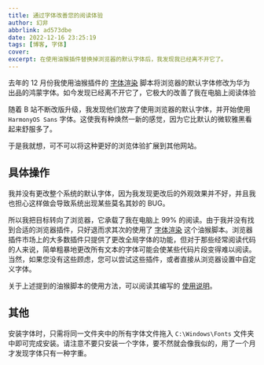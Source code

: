 ```yaml
---
title: 通过字体改善您的阅读体验
author: 幻非
abbrlink: ad573dbe
date: 2022-12-16 23:25:19
tags: [博客, 字体]
cover:
excerpt: 在使用油猴插件替换掉浏览器的默认字体后，我发现我已经离不开它了。
---
```


去年的 12 月份我使用油猴插件的 [字体渲染](https://greasyfork.org/zh-CN/scripts/416688) 脚本将浏览器的默认字体修改为华为出品的鸿蒙字体。如今发现已经离不开它了，它极大的改善了我在电脑上阅读体验

随着 B 站不断改版升级，我发现他们放弃了使用浏览器的默认字体，并开始使用 `HarmonyOS Sans` 字体。这使我有种焕然一新的感觉，因为它比默认的微软雅黑看起来舒服多了。

于是我就想，可不可以将这种更好的浏览体验扩展到其他网站。

## 具体操作

我并没有更改整个系统的默认字体，因为我发现更改后的外观效果并不好，并且我也担心这样做会导致系统出现某些莫名其妙的 BUG。

所以我把目标转向了浏览器，它承载了我在电脑上 99% 的阅读。由于我并没有找到合适的浏览器插件，只好退而求其次的使用了 [字体渲染](https://greasyfork.org/zh-CN/scripts/416688-%E5%AD%97%E4%BD%93%E6%B8%B2%E6%9F%93-%E8%87%AA%E7%94%A8%E8%84%9A%E6%9C%AC) 这个油猴脚本。浏览器插件市场上的大多数插件只提供了更改全局字体的功能，但对于那些经常阅读代码的人来说，简单粗暴地更改所有文本的字体可能会使某些代码片段变得难以阅读。当然，如果您没有这些顾虑，您可以尝试这些插件，或者直接从浏览器设置中自定义字体。

关于上述提到的油猴脚本的使用方法，可以阅读其编写的 [使用说明](https://greasyfork.org/zh-CN/scripts/416688-%E5%AD%97%E4%BD%93%E6%B8%B2%E6%9F%93-%E8%87%AA%E7%94%A8%E8%84%9A%E6%9C%AC#guide)。

## 其他

安装字体时，只需将同一文件夹中的所有字体文件拖入 `C:\Windows\Fonts` 文件夹中即可完成安装。请注意不要只安装一个字体，要不然就会像我似的，用了一个月才发现字体只有一种字重。
